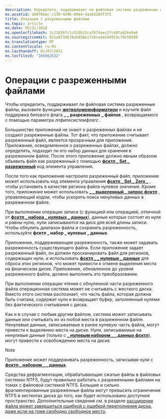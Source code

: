 ```yaml
---
description: Определите, поддерживает ли файловая система разреженные файлы, вызвав функцию Жетволумеинформатион.
ms.assetid: a08f6bbc-c139-4396-8964-4aa63285f3f5
title: Операции с разреженными файлами
ms.topic: article
ms.date: 05/31/2018
ms.openlocfilehash: 2c23d26fc1c52db32ca7674aec2fc487a826e9a6
ms.sourcegitcommit: 831e8f3db78ab820e1710cede244553c70e50500
ms.translationtype: MT
ms.contentlocale: ru-RU
ms.lasthandoff: 01/07/2021
ms.locfileid: "105662532"
---
```

# <a name="sparse-file-operations"></a>Операции с разреженными файлами

Чтобы определить, поддерживает ли файловая система разреженные файлы, вызовите функцию [**жетволумеинформатион**](/windows/desktop/api/FileAPI/nf-fileapi-getvolumeinformationa) и изучите файл поддержка битового флага **\_ \_ разреженных \_ файлов** , возвращаемого с помощью параметра *лпфилесистемфлагс* .

Большинство приложений не знают о разреженных файлах и не создают разреженные файлы. Тот факт, что приложение считывает разреженный файл, является прозрачным для приложения. Приложение, осведомленное о разреженных файлах, должно определять, подходит ли его набор данных для хранения в разреженном файле. После этого приложение должно явным образом объявить файл как разреженный с помощью [**фсктл \_ Set \_ разреженный**](/windows/win32/api/winioctl/ni-winioctl-fsctl_set_sparse) код элемента управления.

После того как приложение настроило разреженный файл, приложение может использовать код элемента управления [**фсктл \_ Set \_ Zero \_**](/windows/win32/api/winioctl/ni-winioctl-fsctl_set_zero_data) , чтобы установить в качестве региона файла нулевое значение. Кроме того, приложение может использовать [**\_ \_ выделенный \_ запрос фсктл**](/windows/win32/api/winioctl/ni-winioctl-fsctl_query_allocated_ranges) , управляющий кодом, чтобы ускорить поиск ненулевых данных в разреженном файле.

При выполнении операции записи (с функцией или операцией, отличной от [**фсктл \_ набора \_ нулевых \_ данных**](/windows/win32/api/winioctl/ni-winioctl-fsctl_set_zero_data)), данные которых состоят из нуля и равны нулю, нули записываются на диск для всей длины записи. Чтобы обнулить диапазон файла и сохранить разреженность, используйте **фсктл \_ набор \_ нулевых \_ данных**.

Приложение, поддерживающее разреженность, также может задавать разреженность существующего файла. Если приложение задает разреженный файл, он должен просканировать файл для регионов, содержащих нули, и использовать [**фсктл \_ \_ нулевые \_ данные**](/windows/win32/api/winioctl/ni-winioctl-fsctl_set_zero_data) для сброса этих регионов, что может привести к отмене выделения места на физическом диске. Приложение, обновленное до уровня разреженного файла, должно выполнить это преобразование.

При выполнении операции чтения с обнуленной части разреженного файла операционная система может не считывать с жесткого диска. Вместо этого система распознает, что часть файла, которая должна быть считана, содержит нули и возвращает буфер, заполненный нулями без фактического считывания с диска.

Как и в случае с любым другим файлом, система может записывать данные или считывать их из любой места в разреженном файле. Ненулевые данные, записываемые в ранее нулевую часть файла, могут привести к выделению места на диске. Нули, записываемые на ненулевые данные (только с [**\_ нулевым набором \_ \_ данных фсктл**](/windows/win32/api/winioctl/ni-winioctl-fsctl_set_zero_data)), могут привести к освобождению места на диске.

> [!Note]  
> Приложение может поддерживать разреженность, записывая нули с [**фсктл \_ набором \_ \_ данных**](/windows/win32/api/winioctl/ni-winioctl-fsctl_set_zero_data).

 

Средства дефрагментации, обрабатывающие сжатые файлы в файловых системах NTFS, будут правильно работать с разреженными файлами на томах с файловой системой NTFS. Большие и сильно фрагментированные разреженные файлы могут превысить ограничение NTFS в экстентах диска до того, как будет использовано доступное пространство. Дополнительные сведения см. в разделе [расширение файла может завершиться ошибкой с ошибкой переполнения диска, даже если на томе свободно свободное место](https://support.microsoft.com/default.aspx/kb/957180).

 

 
